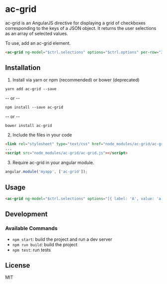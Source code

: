 # ac-grid

ac-grid is an AngularJS directive for displaying a grid of checkboxes corresponding to the keys of a JSON object. It returns the user selections as an array of selected values.

To use, add an ac-grid element.

```html
<ac-grid ng-model="$ctrl.selections" options="$ctrl.options" per-row="3"></ac-grid>
```

## Installation

1. Install via yarn or npm (recommended) or bower (deprecated)

```shell
yarn add ac-grid --save
```

-- or --

```shell
npm install --save ac-grid
```

-- or --

```shell
bower install ac-grid
```

2. Include the files in your code

```html
<link rel="stylesheet" type="text/css" href="node_modules/ac-grid/ac-grid.css">
...
<script src="node_modules/ac-grid/ac-grid.js"></script>
```

3. Require ac-grid in your angular module.

```javascript
angular.module('myapp', ['ac-grid']);
```

## Usage

```html
<ac-grid ng-model="$ctrl.selections" options="[{ label: 'A', value: 'a' }, { label: 'B', value: 'b' }]" per-row="3"></ac-grid>
```

## Development

### Available Commands

* `npm start`: build the project and run a dev server
* `npm run build`: build the project
* `npm test`: run tests

## License
MIT
